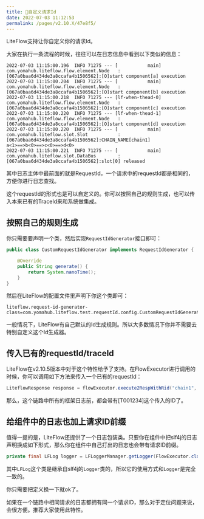 ```yaml
---
title: 🧁自定义请求Id
date: 2022-07-03 11:12:53
permalink: /pages/v2.10.X/47e8f5/
---
```


LiteFlow支持让你自定义你的请求Id。

大家在执行一条流程的时候，往往可以在日志信息中看到以下类似的信息：

```
2022-07-03 11:15:00.196  INFO 71275 --- [           main] com.yomahub.liteflow.flow.element.Node   : [067a0baa6d434de3a8ccafa4b1506562]:[O]start component[a] execution
2022-07-03 11:15:00.204  INFO 71275 --- [           main] com.yomahub.liteflow.flow.element.Node   : [067a0baa6d434de3a8ccafa4b1506562]:[O]start component[b] execution
2022-07-03 11:15:00.218  INFO 71275 --- [lf-when-thead-0] com.yomahub.liteflow.flow.element.Node   : [067a0baa6d434de3a8ccafa4b1506562]:[O]start component[c] execution
2022-07-03 11:15:00.220  INFO 71275 --- [lf-when-thead-1] com.yomahub.liteflow.flow.element.Node   : [067a0baa6d434de3a8ccafa4b1506562]:[O]start component[d] execution
2022-07-03 11:15:00.220  INFO 71275 --- [           main] com.yomahub.liteflow.slot.Slot           : [067a0baa6d434de3a8ccafa4b1506562]:CHAIN_NAME[chain1]
a<1>==>b<0>==>c<0>==>d<0>
2022-07-03 11:15:00.221  INFO 71275 --- [           main] com.yomahub.liteflow.slot.DataBus        : [067a0baa6d434de3a8ccafa4b1506562]:slot[0] released
```

其中日志主体中最前面的就是RequestId，一个请求中的requestId都是相同的，方便你进行日志查找。

这个requestId的形式也是可以自定义的。你可以按照自己的规则生成，也可以传入本来已有的TraceId来和系统做集成。

## 按照自己的规则生成

你只需要要声明一个类，然后实现`RequestIdGenerator`接口即可：

```java
public class CustomRequestIdGenerator implements RequestIdGenerator {

    @Override
    public String generate() {
        return System.nanoTime();
    }
}
```

然后在LiteFlow的配置文件里声明下你这个类即可：

```properties
liteflow.request-id-generator-class=com.yomahub.liteflow.test.requestId.config.CustomRequestIdGenerator
```

一般情况下，LiteFlow有自己默认的Id生成规则。所以大多数情况下你并不需要去特别自定义这个Id生成器。

## 传入已有的requestId/traceId

LiteFlow在v2.10.5版本中对于这个特性给予了支持。在FlowExecutor进行调用的时候，你可以调用如下方法来传入一个已有的requestId：

```java
LiteflowResponse response = flowExecutor.execute2RespWithRid("chain1", arg, "T001234", YourContext.class);
```

那么，这个链路中所有的框架日志前，都会带有[T001234]这个传入的ID了。

## 给组件中的日志也加上请求ID前缀

值得一提的是，LiteFlow还提供了一个日志包装类。只要你在组件中把slf4j的日志声明换成如下形式，那么你在组件中自己打出的日志也会带有请求ID前缀。

```java
private final LFLog logger = LFLoggerManager.getLogger(FlowExecutor.class);
```

其中`LFLog`这个类是继承自slf4j的`Logger`类的，所以它的使用方式和`Logger`是完全一致的。

你只需要把定义换一下就ok了。

如果在一个链路中相同请求的日志都拥有同一个请求ID，那么对于定位问题来说，会很方便。推荐大家使用此特性。

